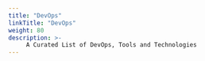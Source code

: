 ```yaml
---
title: "DevOps"
linkTitle: "DevOps"
weight: 80
description: >-
     A Curated List of DevOps, Tools and Technologies
---
```


